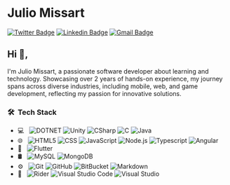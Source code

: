 # Julio Missart
[![Twitter Badge](https://img.shields.io/badge/-@Draachx-1ca0f1?style=flat-square&labelColor=1ca0f1&logo=twitter&logoColor=white&link=https://twitter.com/Draachx)](https://twitter.com/Draachx) [![Linkedin Badge](https://img.shields.io/badge/-Julio_Missart-blue?style=flat-square&logo=Linkedin&logoColor=white&link=https://www.linkedin.com/in/julio-missart/)](https://www.linkedin.com/in/julio-missart/)
[![Gmail Badge](https://img.shields.io/badge/-juliomissart.mdq@gmail.com-c14438?style=flat-square&logo=Gmail&logoColor=white&link=mailto:juliomissart.mdq@gmail.com)](mailto:juliomissart.mdq@gmail.com)

## Hi 👋, 
I'm Julio Missart, a passionate software developer about learning and technology. Showcasing over 2 years of hands-on experience, my journey spans across diverse industries, including mobile, web, and game development, reflecting my passion for innovative solutions.


<h3> 🛠 &nbsp;Tech Stack</h3>

- 💻 &nbsp;
  ![DOTNET](https://img.shields.io/badge/-.NET-333333?style=flat&logo=dotnet&logoColor=512BD4)
  ![Unity](https://img.shields.io/badge/-Unity-333333?style=flat&logo=unity&logoColor=FFFFFF)
  ![CSharp](https://img.shields.io/badge/-C_Sharp-333333?style=flat&logo=csharp&logoColor=00599C)
  ![C](https://img.shields.io/badge/-C-333333?style=flat&logo=c&logoColor=A8B9CC)
  ![Java](https://img.shields.io/badge/-Java-333333?style=flat&logo=java&logoColor=007396)
- 🌐 &nbsp;
  ![HTML5](https://img.shields.io/badge/-HTML5-333333?style=flat&logo=HTML5)
  ![CSS](https://img.shields.io/badge/-CSS3-333333?style=flat&logo=CSS3&logoColor=1572B6)
  ![JavaScript](https://img.shields.io/badge/-JavaScript-333333?style=flat&logo=javascript)
  ![Node.js](https://img.shields.io/badge/-Node.js-333333?style=flat&logo=node.js)
  ![Typescript](https://img.shields.io/badge/-TypeScript-333333?style=flat&logo=typescript)
  ![Angular](https://img.shields.io/badge/-Angular-333333?style=flat&logo=angular&logoColor=DD0031)
- 📱 &nbsp;
  ![Flutter](https://img.shields.io/badge/-Flutter-333333?style=flat&logo=flutter&logoColor=02569B)
- 🛢 &nbsp;
  ![MySQL](https://img.shields.io/badge/-MySQL-333333?style=flat&logo=mysql)
  ![MongoDB](https://img.shields.io/badge/-MongoDB-333333?style=flat&logo=mongodb)
- ⚙️ &nbsp;
  ![Git](https://img.shields.io/badge/-Git-333333?style=flat&logo=git)
  ![GitHub](https://img.shields.io/badge/-GitHub-333333?style=flat&logo=github)
  ![BitBucket](https://img.shields.io/badge/-Bitbucket-333333?style=flat&logo=bitbucket&logoColor=0052CC)
  ![Markdown](https://img.shields.io/badge/-Markdown-333333?style=flat&logo=markdown)
- 🔧 &nbsp;
  ![Rider](https://img.shields.io/badge/-Rider-333333?style=flat&logo=rider)
  ![Visual Studio Code](https://img.shields.io/badge/-Visual%20Studio%20Code-333333?style=flat&logo=visual-studio-code&logoColor=007ACC)
  ![Visual Studio](https://img.shields.io/badge/-Visual%20Studio-333333?style=flat&logo=visualstudio&logoColor=5C2D91)